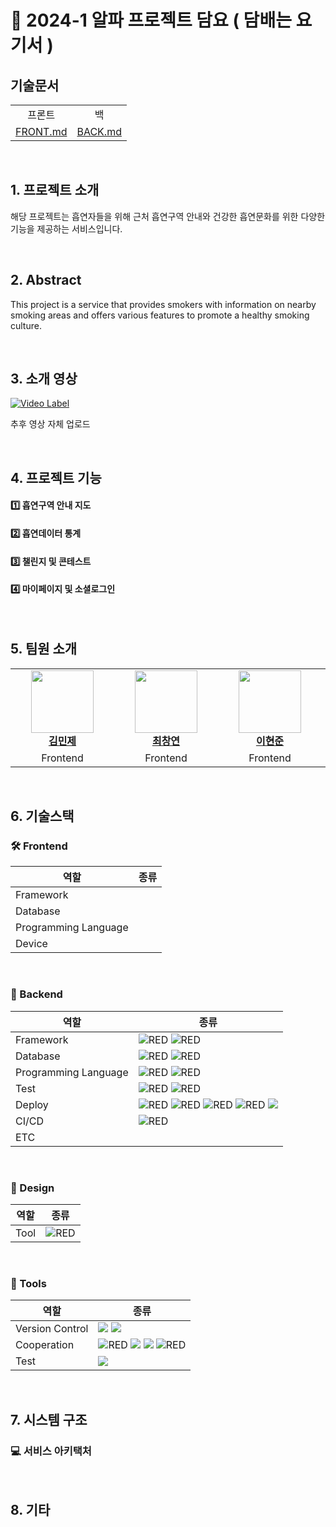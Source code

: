 # 🚬 2024-1 알파 프로젝트 담요 ( 담배는 요기서 )

## 기술문서
<table>
  <tr align="center">
    <td>
      프론트
    </td>
    <td>
      백
    </td>
  </tr>
  <tr align="center">
      <td>
          <a href="">FRONT.md</a>
      </td>
      <td>
          <a href="">BACK.md</a>
      </td>
  </tr>
</table>

<br>

## 1. 프로젝트 소개

해당 프로젝트는 흡연자들을 위해 근처 흡연구역 안내와 건강한 흡연문화를 위한 다양한 기능을 제공하는 서비스입니다.

<br>

## 2. Abstract

This project is a service that provides smokers with information on nearby smoking areas and offers various features to promote a healthy smoking culture.

<br>

## 3. 소개 영상

[![Video Label](https://github.com/Alpha-Damyo/.github/assets/53148103/e882f67a-e259-4696-8469-ddc1d30386fa)](https://youtu.be/0Q3AQMtWyWU)

추후 영상 자체 업로드

<br>

## 4. 프로젝트 기능

#### 1️⃣ 흡연구역 안내 지도

#### 2️⃣ 흡연데이터 통계

#### 3️⃣ 챌린지 및 콘테스트

#### 4️⃣ 마이페이지 및 소셜로그인

<br>

## 5. 팀원 소개

<table>
    <tr align="center">
        <td style="min-width: 150px;">
            <a href="https://github.com/kevinmj12">
              <img src="https://avatars.githubusercontent.com/kevinmj12" width="100">
              <br />
              <b>김민제</b>
            </a> 
            <br/>
        </td>
        <td style="min-width: 150px;">
            <a href="https://github.com/choichangyeon">
              <img src="https://avatars.githubusercontent.com/choichangyeon" width="100">
              <br />
              <b>최창연</b>
            </a>
            <br/>
        </td>
        <td style="min-width: 150px;">
            <a href="https://github.com/ZombieBread123">
              <img src="https://avatars.githubusercontent.com/ZombieBread123" width="100">
              <br />
              <b>이현준</b>
            </a> 
            <br/>
        </td>
        <td style="min-width: 150px;">
            <a href="https://github.com/BlueBerrySoda">
              <img src="https://avatars.githubusercontent.com/BlueBerrySoda" width="100">
              <br />
              <b>채원찬</b>
            </a> 
            <br/>
        </td>
        <td style="min-width: 150px;">
            <a href="https://github.com/wjdwlghks">
              <img src="https://avatars.githubusercontent.com/wjdwlghks" width="100">
              <br />
              <b>정지환</b>
            </a> 
            <br/>
        </td>
        <td style="min-width: 150px;">
            <a href="https://github.com/guahama">
              <img src="https://avatars.githubusercontent.com/guahama" width="100">
              <br />
              <b>최영락</b>
            </a> 
            <br/>
        </td>
        <td style="min-width: 150px;">
            <a href="">
              <img src="https://github.com/Alpha-Damyo/.github/assets/53148103/e882f67a-e259-4696-8469-ddc1d30386fa" width="100">
              <br />
              <b>최하영</b>
            </a> 
            <br/>
        </td>
    </tr>
    <tr align="center">
        <td>
            Frontend
        </td>
        <td>
            Frontend
        </td>
        <td>
            Frontend
        </td>
        <td>
            Backend
        </td>
        <td>
            Backend
        </td>
        <td>
            Backend
        </td>
        <td>
            Design
        </td>
    </tr>
</table>

<br>

## 6. 기술스택

### 🛠 Frontend

| 역할                 | 종류                                                                                                                                                                                                                                                |
| -------------------- | --------------------------------------------------------------------------------------------------------------------------------------------------------------------------------------------------------------------------------------------------- |
| Framework            |                                                                                                                                        |
| Database             | |
| Programming Language |                                                                                                                                         |
| Device               | |

<br />

### 💾 Backend

| 역할                 | 종류                                                                                                                                                                                                                                                                                                                                                                                                                                                                                                                                                                                                                                                                                                                                                                                                                                                                                                         |
| -------------------- | -------------------------------------------------------------------------------------------------------------------------------------------------------------------------------------------------------------------------------------------------------------------------------------------------------------------------------------------------------------------|
| Framework            | <img alt="RED" src ="https://img.shields.io/badge/SPRING Boot-6DB33F.svg?&style=for-the-badge&logo=SpringBoot&logoColor=white"/> <img alt="RED" src ="https://img.shields.io/badge/Spring Security-6DB33F.svg?&style=for-the-badge&logo=springsecurity&logoColor=white"/> |
| Database             | <img alt="RED" src ="https://img.shields.io/badge/MySQL-4479A1.svg?&style=for-the-badge&logo=MySQL&logoColor=white"/> <img alt="RED" src ="https://img.shields.io/badge/Redis-DC382D.svg?&style=for-the-badge&logo=Redis&logoColor=white"/> |
| Programming Language | <img alt="RED" src ="https://img.shields.io/badge/JAVA-E29027.svg?&style=for-the-badge&logo=openjdk&logoColor=white"/> <img alt="RED" src ="https://img.shields.io/badge/Python-3776AB.svg?&style=for-the-badge&logo=python&logoColor=white"/> |
| Test                 | <img alt="RED" src ="https://img.shields.io/badge/JUnit5-25A162.svg?&style=for-the-badge&logo=JUnit5&logoColor=white"/> <img alt="RED" src ="https://img.shields.io/badge/apachejmeter-D22128.svg?&style=for-the-badge&logo=apachejmeter&logoColor=white"/> |
| Deploy               | <img alt="RED" src ="https://img.shields.io/badge/Docker-2496ED.svg?&style=for-the-badge&logo=docker&logoColor=white"/> <img alt="RED" src ="https://img.shields.io/badge/Amazon EC2-FF9900.svg?&style=for-the-badge&logo=AmazonEC2&logoColor=white"/> <img alt="RED" src ="https://img.shields.io/badge/Amazon Rds-527FFF.svg?&style=for-the-badge&logo=AmazonRds&logoColor=white"/> <img alt="RED" src ="https://img.shields.io/badge/Amazon S3-569A31.svg?&style=for-the-badge&logo=AmazonS3&logoColor=white"/> <img src="https://img.shields.io/badge/FastAPI-009688?style=for-the-badge&logo=fastapi&logoColor=white"/> |
| CI/CD                | <img alt="RED" src ="https://img.shields.io/badge/Github Actions-2088FF.svg?&style=for-the-badge&logo=githubactions&logoColor=white"/>  |
| ETC                  |  |

<br />

### 🎨 Design

| 역할                 | 종류     |
| -------------------- | ---------------------------------------------------------------------------------------------------------------------------------------------------------------------------------|
| Tool            | <img alt="RED" src ="https://img.shields.io/badge/figma-F24E1E?style=for-the-badge&logo=figma&logoColor=white"/> |

<br>

### 🔨 Tools

| 역할            | 종류                                                                                                                                                                                                                                                                                                                                                                                                                                                                                                                                                                                                  |
| --------------- | ----------------------------------------------------------------------------------------------------------------------------------------------------------------------------------------------------------------------------------------------------------------------------------------------------------------------------------------------------------------------------------------------------------------------------------------------------------------------------------------------------------------------------------------------------------------------------------------------------- |
| Version Control | <img src="https://img.shields.io/badge/Git-F05032?style=for-the-badge&logo=git&logoColor=white"> <img src="https://img.shields.io/badge/GitHub-181717?style=for-the-badge&logo=github&logoColor=white">                                                                                                                                                                                                                                                                                                                                                                                               |
| Cooperation     | <img alt="RED" src ="https://img.shields.io/badge/Notion-000000.svg?&style=for-the-badge&logo=Notion&logoColor=white"/> <img src="https://img.shields.io/badge/Slack-4A154B?style=for-the-badge&logo=slack&logoColor=white"> <img src="https://img.shields.io/badge/Discord-5865F2?style=for-the-badge&logo=discord&logoColor=white"> <img alt="RED" src ="https://img.shields.io/badge/Swagger-85EA2D.svg?&style=for-the-badge&logo=swagger&logoColor=white"/>  |
| Test            | <img src="https://img.shields.io/badge/Postman-FF6C37?style=for-the-badge&logo=Postman&logoColor=white"/>                                                                                                                                                                                                                                                                                                                                                                         
<br>

## 7. 시스템 구조

### 💻 서비스 아키택처

<br>

## 8. 기타
